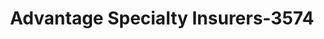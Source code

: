 ---
f_zip-code: 39208
f_state-code: MS
title: Advantage Specialty Insurers-3574
f_phone: 601-932-9177
f_city-only: Pearl
f_address: Mclaurin Mart Pearl
f_location-unique-id: '3574'
slug: advantage-specialty-insurers-3574
updated-on: '2024-05-30T13:46:58.046Z'
created-on: '2024-05-30T13:36:59.803Z'
published-on: '2024-05-30T13:54:32.469Z'
f_city-state: cms/city/pearl-ms.md
f_company: cms/company/advantage-specialty-insurers.md
f_state: cms/state/mississippi.md
layout: '[payday-loan].html'
tags: payday-loan
---
